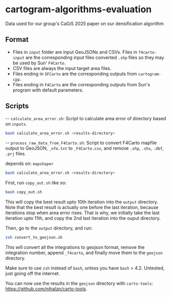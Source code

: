 # cartogram-algorithms-evaluation
Data used for our group's CaGiS 2025 paper on our densification algorithm

## Format

- Files in `input` folder are input GeoJSONs and CSVs. Files in `f4carto-input` are the corresponding input files converted `.shp` files so they may be used by Sun' `F4Carto`.
- CSV files are always the input target area files.
- Files ending in `5FCarto` are the corresponding outputs from `cartogram-cpp`.
- Files ending in `F4Carto` are the corresponding outputs from Sun's program with default parameters.

## Scripts

-- `calculate_area_error.sh`: Script to calculate area error of directory based on `inputs`.

```bash
bash calculate_area_error.sh <results-directory>
```

-- `process_raw_data_from_F4Carto.sh`: Script to convert F4Carto mapfile output to GeoJSON, `_nfo.txt` to `_F4Carto.csv`, and remove `.shp`, `.shx`, `.dbf`, `.prj` files.

depends on: `mapshaper`

```bash
bash calculate_area_error.sh <results-directory>
```

First, run `copy_out.sh` like so:
```bash
bash copy_out.sh
```

This will copy the best result upto 10th iteration into the `output` directory. Note that the best result is actually one before the last iteration, because iterations stop when area error rises. That is why, we initially take the last iteration upto 11th, and copy the 2nd last iteration into the ouput directory.

Then, go to the `output` directory, and run:
```zsh
zsh convert_to_geojson.sh
```

This will convert all the integrations to geojson format, remove the integration number, append `_f4carto`, and finally move them to the `geojson` directory.

Make sure to use `zsh` instead of `bash`, unless you have `bash` > 4.2. Untested, just going off the internet.

You can now use the results in the `geojson` directory with `carto-tools`: https://github.com/nihalzp/carto-tools.